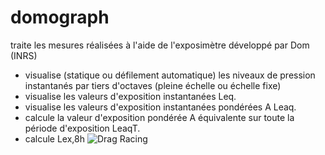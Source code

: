 # domograph
traite les mesures réalisées à l'aide de l'exposimètre développé par Dom (INRS) 
* visualise (statique ou défilement automatique) les niveaux de pression instantanés par tiers d'octaves (pleine échelle ou échelle fixe)
* visualise les valeurs d'exposition instantanées Leq.
* visualise les valeurs d'exposition instantanées pondérées A Leaq.
* calcule la valeur d'exposition pondérée A équivalente sur toute la période d'exposition LeaqT.
* calcule Lex,8h
![Drag Racing]("H:\projet\ACTacoustique\dosimetreTertiaireAnsesEBBO_ET2018-006\softExploitation\domoGraph21tiersOctaveJour.png")
